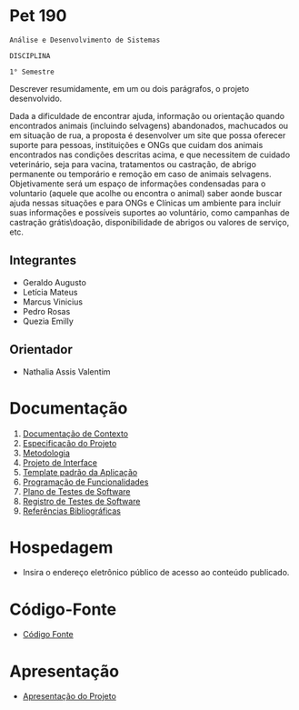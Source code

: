 # Pet 190

`Análise e Desenvolvimento de Sistemas`

`DISCIPLINA`

`1° Semestre`

Descrever resumidamente, em um ou dois parágrafos, o projeto desenvolvido.

Dada a dificuldade de encontrar ajuda, informação ou orientação quando encontrados animais (incluindo selvagens) abandonados, machucados ou em situação de rua, a proposta é desenvolver um site que possa oferecer suporte para pessoas, instituições e ONGs que cuidam dos animais encontrados nas condições descritas acima, e que necessitem de cuidado veterinário, seja para vacina, tratamentos ou castração, de abrigo permanente ou temporário e remoção em caso de animais selvagens.
Objetivamente será um espaço de informações condensadas para o voluntario (aquele que acolhe ou encontra o animal) saber aonde buscar ajuda nessas situações e para ONGs e Clínicas um ambiente para incluir suas informações e possíveis suportes ao voluntário, como campanhas de castração grátis\doação, disponibilidade de abrigos ou valores de serviço, etc.

## Integrantes

* Geraldo Augusto
* Letícia Mateus
* Marcus Vinicius
* Pedro Rosas
* Quezia Emilly

## Orientador

* Nathalia Assis Valentim

# Documentação

<ol>
<li><a href="documentos/01-Documentação de Contexto.md"> Documentação de Contexto</a></li>
<li><a href="documentos/02-Especificação do Projeto.md"> Especificação do Projeto</a></li>
<li><a href="documentos/03-Metodologia.md"> Metodologia</a></li>
<li><a href="documentos/04-Projeto de Interface.md"> Projeto de Interface</a></li>
<li><a href="documentos/05-Template padrão da Aplicação.md"> Template padrão da Aplicação</a></li>
<li><a href="documentos/06-Programação de Funcionalidades.md"> Programação de Funcionalidades</a></li>
<li><a href="documentos/07-Plano de Testes de Software.md"> Plano de Testes de Software</a></li>
<li><a href="documentos/08-Registro de Testes de Software.md"> Registro de Testes de Software</a></li>
<li><a href="documentos/09-Referências.md"> Referências Bibliográficas</a></li>
</ol>

# Hospedagem

* Insira o endereço eletrônico público de acesso ao conteúdo publicado. 

# Código-Fonte

* <a href="codigo-fonte/README.md">Código Fonte</a>

# Apresentação

* <a href="apresentacao/README.md">Apresentação do Projeto</a>
